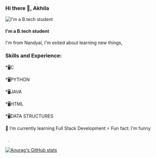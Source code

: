 ### Hi there 👋, Akhila
![I'm a B.tech student](https://www.funimada.com/assets/images/cards/big/hello-12.gif)

#### I'm a B.tech student
I'm from Nandyal, I'm exited about learning new things,


### Skills and Experience: 
*🖥️C 

*🖥️PYTHON

*🖥️JAVA 

*🖥️HTML 

*🖥️DATA STRUCTURES

🌱 I’m currently learning Full Stack Development 
⚡ Fun fact: I'm funny 


[<img src='https://cdn.jsdelivr.net/npm/simple-icons@3.0.1/icons/github.svg' alt='github' height='5' width ='5' >](https://github.com/akhilleshwari01)  [<img src='https://cdn.jsdelivr.net/npm/simple-icons@3.0.1/icons/instagram.svg' alt='instagram' height='5' width = '5' >](https://www.instagram.com/akhilaakhi_08/)  

 [![Anurag's GitHub stats](https://github-readme-stats.vercel.app/api?username=akhilleshwari01)](https://github.com/anuraghazra/github-readme-stats)

 
